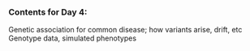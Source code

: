 ### Contents for Day 4:

Genetic association for common disease; how variants arise, drift, etc <br>
Genotype data, simulated phenotypes
